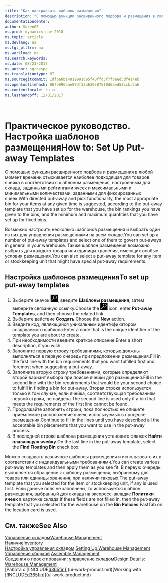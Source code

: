 ```yaml
---
title: "Как настраивать шаблоны размещения"
description: "С помощью функции расширенного подбора и размещения в любой момент времени отыскивается наиболее подходящая для товаров ячейка в соответствии с шаблоном размещения, настроенным для склада, заданными рейтингами ячеек и максимальными и минимальными количествами, заданными для фиксированных ячеек."
documentationcenter: 
author: SorenGP
ms.prod: dynamics-nav-2018
ms.topic: article
ms.devlang: na
ms.tgt_pltfrm: na
ms.workload: na
ms.search.keywords: 
ms.date: 08/23/2017
ms.author: sgroespe
ms.translationtype: HT
ms.sourcegitcommit: 1dfba8b14019991c95f40ffd5f7fbaed5df414eb
ms.openlocfilehash: 067e096aae89df33b6305875f0d6aed58ccba2a6
ms.contentlocale: ru-ru
ms.lasthandoff: 12/01/2017

---
```

# <a name="how-to-set-up-put-away-templates"></a><span data-ttu-id="78539-103">Практическое руководство. Настройка шаблонов размещения</span><span class="sxs-lookup"><span data-stu-id="78539-103">How to: Set Up Put-away Templates</span></span>
<span data-ttu-id="78539-104">С помощью функции расширенного подбора и размещения в любой момент времени отыскивается наиболее подходящая для товаров ячейка в соответствии с шаблоном размещения, настроенным для склада, заданными рейтингами ячеек и максимальными и минимальными количествами, заданными для фиксированных ячеек.</span><span class="sxs-lookup"><span data-stu-id="78539-104">With directed put-away and pick functionality, the most appropriate bin for your items at any given time is suggested, according to the put-away template that you have set up for the warehouse, the bin rankings you have given to the bins, and the minimum and maximum quantities that you have set up for fixed bins.</span></span>  

<span data-ttu-id="78539-105">Возможно настроить несколько шаблонов размещения и выбрать один из них для управления размещениями на всем складе.</span><span class="sxs-lookup"><span data-stu-id="78539-105">You can set up a number of put-away templates and select one of them to govern put-aways in general in your warehouse.</span></span> <span data-ttu-id="78539-106">Также шаблон размещения возможно выбрать для каждого товара или единицы хранения, имеющих особые условия размещения.</span><span class="sxs-lookup"><span data-stu-id="78539-106">You can also select a put-away template for any item or stockkeeping unit that might have special put-away requirements.</span></span>  

## <a name="to-set-up-put-away-templates"></a><span data-ttu-id="78539-107">Настройка шаблонов размещения</span><span class="sxs-lookup"><span data-stu-id="78539-107">To set up put-away templates</span></span>  
1.  <span data-ttu-id="78539-108">Выберите значок ![Поиск страницы или отчета](media/ui-search/search_small.png "Значок поиска страницы или отчета"), введите **Шаблоны размещения**, затем выберите связанную ссылку.</span><span class="sxs-lookup"><span data-stu-id="78539-108">Choose the ![Search for Page or Report](media/ui-search/search_small.png "Search for Page or Report icon") icon, enter **Put-away Templates**, and then choose the related link.</span></span>  
2.  <span data-ttu-id="78539-109">Выберите действие **Создать**.</span><span class="sxs-lookup"><span data-stu-id="78539-109">Choose the **New** action.</span></span>  
3.  <span data-ttu-id="78539-110">Введите код, являющийся уникальным идентификатором создаваемого шаблона.</span><span class="sxs-lookup"><span data-stu-id="78539-110">Enter a code that is the unique identifier of the template you are about to create.</span></span>  
4.  <span data-ttu-id="78539-111">При необходимости введите краткое описание.</span><span class="sxs-lookup"><span data-stu-id="78539-111">Enter a short description, if you wish.</span></span>  
5.  <span data-ttu-id="78539-112">Заполните первую строку требованиями, которые должны выполняться в первую очередь при предложении размещения.</span><span class="sxs-lookup"><span data-stu-id="78539-112">Fill in the first line with the bin requirements that you want fulfilled first and foremost when suggesting a put-away.</span></span>  
6.  <span data-ttu-id="78539-113">Заполните вторую строку требованиями, которые определяют второй вариант выбора при поиске ячейки для размещения.</span><span class="sxs-lookup"><span data-stu-id="78539-113">Fill in the second line with the bin requirements that would be your second choice to fulfill in finding a bin for put-away.</span></span> <span data-ttu-id="78539-114">Вторая строка используется только в том случае, если ячейка, соответствующая требованиям первой строки, не найдена.</span><span class="sxs-lookup"><span data-stu-id="78539-114">The second line is used only if a bin that meets the requirements of the first line cannot be found.</span></span>  
7.  <span data-ttu-id="78539-115">Продолжайте заполнять строки, пока полностью не опишете приемлемое расположение ячеек, используемых в процессе размещения.</span><span class="sxs-lookup"><span data-stu-id="78539-115">Continue to fill in the lines until you have described all the acceptable bin placements that you want to use in the put-away process.</span></span>  
8.  <span data-ttu-id="78539-116">В последней строке шаблона размещения установите флажок **Найти плавающую ячейку**.</span><span class="sxs-lookup"><span data-stu-id="78539-116">On the last line in the put-away template, select the **Find Floating Bin** check box.</span></span>  

<span data-ttu-id="78539-117">Можно создавать различные шаблоны размещения и использовать их в соответствии с индивидуальными требованиями.</span><span class="sxs-lookup"><span data-stu-id="78539-117">You can create various put-away templates and then apply them as you see fit.</span></span> <span data-ttu-id="78539-118">В первую очередь выполняется обращение к шаблону размещения, выбранному для товара или единицы хранения, при наличии таковых.</span><span class="sxs-lookup"><span data-stu-id="78539-118">The put-away template that you selected for the item or stockkeeping unit, if any is used first.</span></span> <span data-ttu-id="78539-119">Если данные поля не заполнены, то используется шаблон размещения, выбранный для склада на экспресс-вкладке **Политики ячеек** в карточке склада.</span><span class="sxs-lookup"><span data-stu-id="78539-119">If these fields are not filled in, then the put-away template that you selected for the warehouse on the **Bin Policies** FastTab on the location card is used.</span></span>  

## <a name="see-also"></a><span data-ttu-id="78539-120">См. также</span><span class="sxs-lookup"><span data-stu-id="78539-120">See Also</span></span>  
[<span data-ttu-id="78539-121">Управление складом</span><span class="sxs-lookup"><span data-stu-id="78539-121">Warehouse Management</span></span>](warehouse-manage-warehouse.md)  
[<span data-ttu-id="78539-122">Наличие</span><span class="sxs-lookup"><span data-stu-id="78539-122">Inventory</span></span>](inventory-manage-inventory.md)  
<span data-ttu-id="78539-123">[Настройка управления складом](warehouse-setup-warehouse.md)   </span><span class="sxs-lookup"><span data-stu-id="78539-123">[Setting Up Warehouse Management](warehouse-setup-warehouse.md)   </span></span>  
<span data-ttu-id="78539-124">[Управление сборкой](assembly-assemble-items.md)  </span><span class="sxs-lookup"><span data-stu-id="78539-124">[Assembly Management](assembly-assemble-items.md)  </span></span>  
[<span data-ttu-id="78539-125">Сведения о проектировании: управление складом</span><span class="sxs-lookup"><span data-stu-id="78539-125">Design Details: Warehouse Management</span></span>](design-details-warehouse-management.md)  
<span data-ttu-id="78539-126">[Работа с [!INCLUDE[d365fin](includes/d365fin_md.md)]](ui-work-product.md)</span><span class="sxs-lookup"><span data-stu-id="78539-126">[Working with [!INCLUDE[d365fin](includes/d365fin_md.md)]](ui-work-product.md)</span></span>


